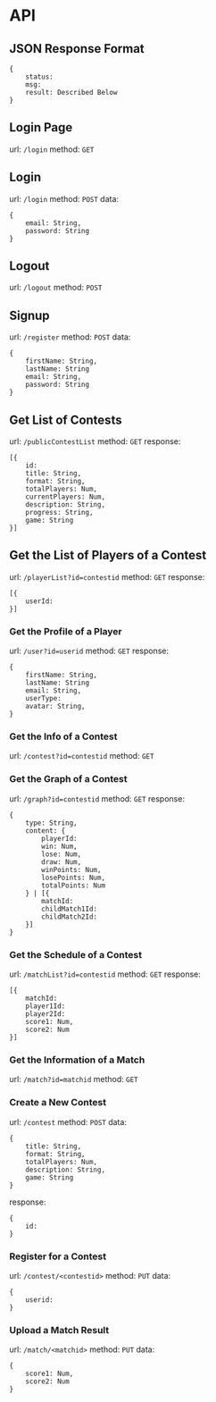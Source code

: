 # API

## JSON Response Format

```
{
	status:
	msg:
	result: Described Below
}
```

## Login Page

url: `/login`
method: `GET`

## Login

url: `/login`
method: `POST`
data: 

```
{
	email: String,
	password: String
}
```

## Logout

url: `/logout`
method: `POST`

## Signup

url: `/register`
method: `POST`
data: 

```
{
	firstName: String,
	lastName: String
	email: String,
	password: String
}
```

## Get List of Contests

url: `/publicContestList`
method: `GET`
response:

```
[{
	id:
	title: String,
	format: String,
	totalPlayers: Num,
	currentPlayers: Num,
	description: String,
	progress: String,
	game: String
}]
```

## Get the List of Players of a Contest

url: `/playerList?id=contestid`
method: `GET`
response:

```
[{
	userId:
}]
```

### Get the Profile of a Player

url: `/user?id=userid`
method: `GET`
response:

```
{
	firstName: String,
	lastName: String
	email: String,
	userType:
	avatar: String,
}
```

### Get the Info of a Contest

url: `/contest?id=contestid`
method: `GET`

### Get the Graph of a Contest

url: `/graph?id=contestid`
method: `GET`
response:

```
{
	type: String,
	content: {
		playerId:
		win: Num,
		lose: Num,
		draw: Num,
		winPoints: Num,
		losePoints: Num,
		totalPoints: Num
	} | [{
		matchId:
		childMatch1Id:
		childMatch2Id:
	}]
}
```

### Get the Schedule of a Contest

url: `/matchList?id=contestid`
method: `GET`
response:

```
[{
	matchId:
	player1Id:
	player2Id:
	score1: Num,
	score2: Num
}]
```

### Get the Information of a Match

url: `/match?id=matchid`
method: `GET`

### Create a New Contest

url: `/contest`
method: `POST`
data:

```
{
	title: String,
	format: String,
	totalPlayers: Num,
	description: String,
	game: String
}
```

response:

```
{
	id:
}
```

### Register for a Contest

url: `/contest/<contestid>`
method: `PUT`
data:

```
{
	userid:
}
```

### Upload a Match Result

url: `/match/<matchid>`
method: `PUT`
data:

```
{
	score1: Num,
	score2: Num
}
```
